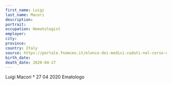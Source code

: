 ```yaml
---
first_name: Luigi
last_name: Macori
description: 
portrait: 
occupation: Hematologist
employer: 
city: 
province: 
country: Italy
source: https://portale.fnomceo.it/elenco-dei-medici-caduti-nel-corso-dellepidemia-di-covid-19/
birth_date: 
death_date: 2020-04-27
---
```


Luigi Macori † 27 04 2020
Ematologo